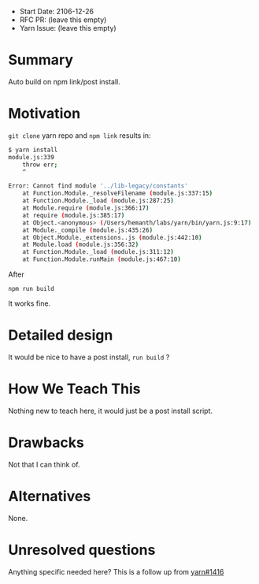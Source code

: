 - Start Date: 2106-12-26
- RFC PR: (leave this empty)
- Yarn Issue: (leave this empty)

# Summary

Auto build on npm link/post install.

# Motivation

`git clone` yarn repo and `npm link` results in:

``` sh
$ yarn install
module.js:339
    throw err;
    ^

Error: Cannot find module '../lib-legacy/constants'
    at Function.Module._resolveFilename (module.js:337:15)
    at Function.Module._load (module.js:287:25)
    at Module.require (module.js:366:17)
    at require (module.js:385:17)
    at Object.<anonymous> (/Users/hemanth/labs/yarn/bin/yarn.js:9:17)
    at Module._compile (module.js:435:26)
    at Object.Module._extensions..js (module.js:442:10)
    at Module.load (module.js:356:32)
    at Function.Module._load (module.js:311:12)
    at Function.Module.runMain (module.js:467:10)
```

After 

```
npm run build
```

It works fine.


# Detailed design

It would be nice to have a post install, `run build` ?

# How We Teach This

Nothing new to teach here, it would just be a post install script.

# Drawbacks

Not that I can think of.

# Alternatives

None.

# Unresolved questions

Anything specific needed here? This is a follow up from [yarn#1416](https://github.com/yarnpkg/yarn/issues/1416)